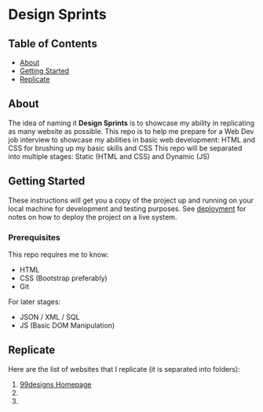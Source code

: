 # Design Sprints

## Table of Contents

- [About](#about)
- [Getting Started](#getting_started)
- [Replicate](#replicate)

## About <a name = "about"></a>

The idea of naming it **Design Sprints** is to showcase my ability in replicating as many website as possible.
This repo is to help me prepare for a Web Dev job interview to showcase my abilities in basic web development: HTML and CSS for brushing up my basic skills and CSS 
This repo will be separated into multiple stages: Static (HTML and CSS) and Dynamic (JS)

## Getting Started <a name = "getting_started"></a>

These instructions will get you a copy of the project up and running on your local machine for development and testing purposes. See [deployment](#deployment) for notes on how to deploy the project on a live system.

### Prerequisites

This repo requires me to know:
- HTML
- CSS (Bootstrap preferably)
- Git

For later stages:
- JSON / XML / SQL 
- JS (Basic DOM Manipulation)

## Replicate <a name = "replicate"></a>

Here are the list of websites that I replicate (it is separated into folders):
1. [99designs Homepage](#https://99designs.com.au/)
2.
3.
